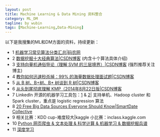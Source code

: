 ```yaml
---
layout: post
title: Machine Learning & Data Mining 资料整合
category: ML_DM
tagline: by wubin
tags: [Machine-Learning,Data-Mining]
---
```


以下是我搜集的ML和DM方面的资料，持续更新：

<!--more-->

* 1 [机器学习常见算法分类汇总|码农网](http://www.codeceo.com/article/machine-learning.html#13688-tsina-1-10644-57d4d90508c08d162896a47818ce968b)
* 2 [数据挖掘十大经典算法|CSDN博客](http://blog.csdn.net/aladdina/article/details/4141177) (内含十个算法具体介绍)
* 3 [支持向量机通俗导论（理解 SVM 的三层境界）|CSDN博客](http://blog.csdn.net/v_july_v/article/details/7624837) (强烈推荐关注博主)
* 4 [教你如何迅速秒杀掉：99% 的海量数据处理面试题|CSDN博客](http://blog.csdn.net/v_july_v/article/details/7382693)
* 5 [从 B 树、B+树、B* 树谈到 R 树|CSDN博客](http://blog.csdn.net/v_july_v/article/details/6530142)
* 6 [从头到尾彻底理解 KMP（2014年8月22日版|CSDN博客](http://blog.csdn.net/v_july_v/article/details/7041827)
* 7 LinkedIn 开源的机器学习工具包：[1](https://github.com/linkedin/ml-ease) & [2](http://engineering.linkedin.com/large-scale-machine-learning/open-sourcing-ml-ease)| 支持单机、Hadoop cluster 和 Spark cluster，重点是 logistic regression 算法
* 8 [20 Free Big Data Sources Everyone Should Know|SmartDate Collective](http://smartdatacollective.com/bernardmarr/235366/big-data-20-free-big-data-sources-everyone-should-know)
* 9 相关比赛：KDD cup-难度较大|kaggle 小比赛：inclass.kaggle.com
* 10 [Python 网页爬虫 & 文本处理 & 科学计算 & 机器学习 & 数据挖掘兵谱](http://www.52nlp.cn/python-网页爬虫-文本处理-科学计算-机器学习-数据挖掘)
* 11 [深度学习](http://blog.csdn.net/tainyiliusha/article/details/24456761#0-tsina-1-75813-397232819ff9a47a7b7e80a40613cfe1)

